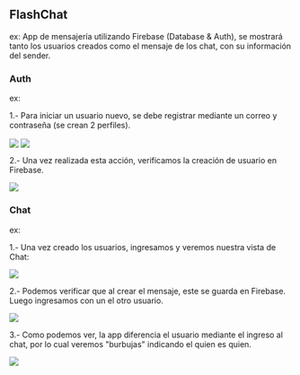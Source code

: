## FlashChat 

ex: App de mensajería utilizando Firebase (Database & Auth), se mostrará tanto los usuarios creados como el mensaje de los chat, con su información del sender.

### Auth ###
ex:

1.- Para iniciar un usuario nuevo, se debe registrar mediante un correo y contraseña (se crean 2 perfiles).

<img align="center" src="https://media.giphy.com/media/WopdBs4vmgUBHN89Vj/giphy.gif">
<img align="center" src="https://media.giphy.com/media/Y1GoOUsQ2OqkFVHoOH/giphy.gif">

2.- Una vez realizada esta acción, verificamos la creación de usuario en Firebase.

<img align="center" src="https://media.giphy.com/media/ehIyoKWHL8jkRjqRUp/giphy.gif">

### Chat ###
ex:

1.- Una vez creado los usuarios, ingresamos y veremos nuestra vista de Chat:

<img align="center" src="https://media.giphy.com/media/llUVidMkK6RQgyBRLd/giphy.gif">

2.- Podemos verificar que al crear el mensaje, este se guarda en Firebase. Luego ingresamos con un el otro usuario.

<img align="center" src="https://media.giphy.com/media/YRDx0X8z3gp83fl3pC/giphy.gif">

3.- Como podemos ver, la app diferencia el usuario mediante el ingreso al chat, por lo cual veremos "burbujas" indicando el quien es quien.

<img align="center" src="https://media.giphy.com/media/co5VUrMprkWbZlVsFg/giphy.gif">
